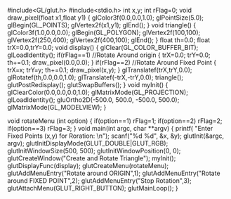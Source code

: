 #include<GL/glut.h>
#include<stdio.h>
int x,y;
int rFlag=0;
void draw_pixel(float x1,float y1)
{
glColor3f(0.0,0.0,1.0);
glPointSize(5.0);
glBegin(GL_POINTS);
glVertex2f(x1,y1);
glEnd();
}
void triangle()
{
glColor3f(1.0,0.0,0.0);
glBegin(GL_POLYGON);
glVertex2f(100,100);
glVertex2f(250,400);
glVertex2f(400,100);
glEnd();
}
float th=0.0;
float trX=0.0,trY=0.0;
void display()
{
glClear(GL_COLOR_BUFFER_BIT);
glLoadIdentity();
if(rFlag==1) //Rotate Around origin
{
trX=0.0;
trY=0.0;
th+=0.1;
draw_pixel(0.0,0.0);
}
if(rFlag==2) //Rotate Around Fixed Point
{
trX=x;
trY=y;
th+=0.1;
draw_pixel(x,y);
}
glTranslatef(trX,trY,0.0);
glRotatef(th,0.0,0.0,1.0);
glTranslatef(-trX,-trY,0.0);
triangle();
glutPostRedisplay();
glutSwapBuffers();
}
void myInit()
{
glClearColor(0.0,0.0,0.0,1.0);
glMatrixMode(GL_PROJECTION);
glLoadIdentity();
gluOrtho2D(-500.0, 500.0, -500.0, 500.0);
glMatrixMode(GL_MODELVIEW);
}

void rotateMenu (int option)
{
if(option==1)
rFlag=1;
if(option==2)
rFlag=2;
if(option==3)
rFlag=3;
}
void main(int argc, char **argv)
{
printf( "Enter Fixed Points (x,y) for Roration: \n");
scanf("%d %d", &x, &y);
glutInit(&argc, argv);
glutInitDisplayMode(GLUT_DOUBLE|GLUT_RGB);
glutInitWindowSize(500, 500);
glutInitWindowPosition(0, 0);
glutCreateWindow("Create and Rotate Triangle");
myInit();
glutDisplayFunc(display);
glutCreateMenu(rotateMenu);
glutAddMenuEntry("Rotate around ORIGIN",1);
glutAddMenuEntry("Rotate around FIXED POINT",2);
glutAddMenuEntry("Stop Rotation",3);
glutAttachMenu(GLUT_RIGHT_BUTTON);
glutMainLoop();
}
